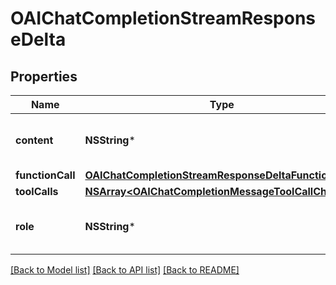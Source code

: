 # OAIChatCompletionStreamResponseDelta

## Properties
Name | Type | Description | Notes
------------ | ------------- | ------------- | -------------
**content** | **NSString*** | The contents of the chunk message. | [optional] 
**functionCall** | [**OAIChatCompletionStreamResponseDeltaFunctionCall***](OAIChatCompletionStreamResponseDeltaFunctionCall.md) |  | [optional] 
**toolCalls** | [**NSArray&lt;OAIChatCompletionMessageToolCallChunk&gt;***](OAIChatCompletionMessageToolCallChunk.md) |  | [optional] 
**role** | **NSString*** | The role of the author of this message. | [optional] 

[[Back to Model list]](../README.md#documentation-for-models) [[Back to API list]](../README.md#documentation-for-api-endpoints) [[Back to README]](../README.md)


